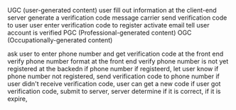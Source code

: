 UGC (user-generated content)
user fill out information at the client-end
server generate a verification code
message carrier send verification code to user
user enter verification code to register
activate email
tell user account is verified
PGC (Professional-generated content)
OGC (Occupationally-generated content)

ask user to enter phone number and get verification code at the front end
verify phone number format at the front end
verify phone number is not yet registered at the backedn
if phone number if registeerd, let user know
if phone number not registered, send verification code to phone number
if user didn't receive verification code, user can get a new code
if user got verification code, submit to server,
server determine if it is correct, if it is expire,
